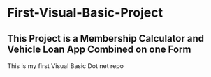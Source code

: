 # First-Visual-Basic-Project
## This Project is a Membership Calculator and Vehicle Loan App Combined on one Form
This is my first Visual Basic Dot net repo

